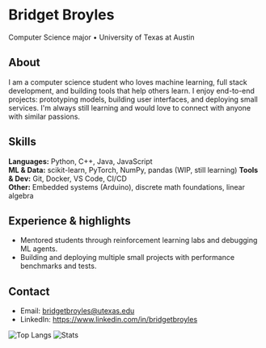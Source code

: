# Bridget Broyles
Computer Science major • University of Texas at Austin 

## About
I am a computer science student who loves machine learning, full stack development, and building tools that help others learn. I enjoy end-to-end projects: prototyping models, building user interfaces, and deploying small services. I'm always still learning and would love to connect with anyone with similar passions.

## Skills
**Languages:** Python, C++, Java, JavaScript  
**ML & Data:** scikit-learn, PyTorch, NumPy, pandas (WIP, still learning)
**Tools & Dev:** Git, Docker, VS Code, CI/CD  
**Other:** Embedded systems (Arduino), discrete math foundations, linear algebra

## Experience & highlights
- Mentored students through reinforcement learning labs and debugging ML agents.  
- Building and deploying multiple small projects with performance benchmarks and tests.

## Contact
- Email: bridgetbroyles@utexas.edu  
- LinkedIn: https://www.linkedin.com/in/bridgetbroyles  

![Top Langs](https://github-readme-stats.vercel.app/api/top-langs/?username=bridgetbroyles&layout=compact)
![Stats](https://github-readme-stats.vercel.app/api?username=bridgetbroyles&show_icons=true)
